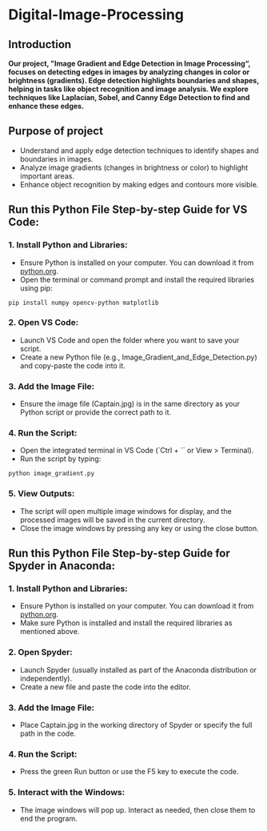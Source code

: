 # Digital-Image-Processing

## Introduction
**Our project, "Image Gradient and Edge Detection in Image Processing“, focuses on detecting edges in images by analyzing changes in color or brightness (gradients). Edge detection highlights boundaries and shapes, helping in tasks like object recognition and image analysis. We explore techniques like Laplacian, Sobel, and Canny Edge Detection to find and enhance these edges.**

## Purpose of project
- Understand and apply edge detection techniques to identify shapes and boundaries in images.
- Analyze image gradients (changes in brightness or color) to highlight important areas.
- Enhance object recognition by making edges and contours more visible.

## Run this Python File Step-by-step Guide for VS Code:
### 1. Install Python and Libraries:
- Ensure Python is installed on your computer. You can download it from [python.org](https://www.python.org/).
- Open the terminal or command prompt and install the required libraries using pip:
```
pip install numpy opencv-python matplotlib
```

### 2. Open VS Code:
- Launch VS Code and open the folder where you want to save your script.
- Create a new Python file (e.g., Image_Gradient_and_Edge_Detection.py) and copy-paste the code into it.

### 3. Add the Image File:
- Ensure the image file (Captain.jpg) is in the same directory as your Python script or provide the correct path to it.

### 4. Run the Script:
- Open the integrated terminal in VS Code (`Ctrl + `` or View > Terminal).
- Run the script by typing:
```
python image_gradient.py
```

### 5. View Outputs:
- The script will open multiple image windows for display, and the processed images will be saved in the current directory.
- Close the image windows by pressing any key or using the close button.


## Run this Python File Step-by-step Guide for Spyder in Anaconda:
### 1. Install Python and Libraries:
- Ensure Python is installed on your computer. You can download it from [python.org](https://www.python.org/).
- Make sure Python is installed and install the required libraries as mentioned above.

### 2. Open Spyder:
- Launch Spyder (usually installed as part of the Anaconda distribution or independently).
- Create a new file and paste the code into the editor.

### 3. Add the Image File:
- Place Captain.jpg in the working directory of Spyder or specify the full path in the code.

### 4. Run the Script:
- Press the green Run button or use the F5 key to execute the code.

### 5. Interact with the Windows:
- The image windows will pop up. Interact as needed, then close them to end the program.



